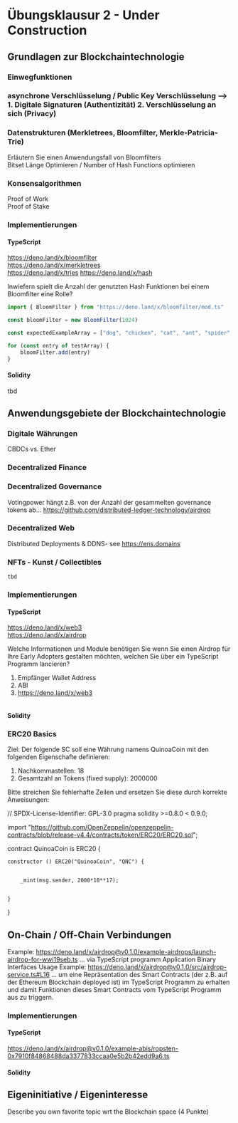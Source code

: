 # Übungsklausur 2 - Under Construction

## Grundlagen zur Blockchaintechnologie
### Einwegfunktionen

### asynchrone Verschlüsselung / Public Key Verschlüsselung --> 1. Digitale Signaturen (Authentizität) 2. Verschlüsselung an sich (Privacy)

### Datenstrukturen (Merkletrees, Bloomfilter, Merkle-Patricia-Trie)
Erläutern Sie einen Anwendungsfall von Bloomfilters   
Bitset Länge Optimieren / Number of Hash Functions optimieren   


### Konsensalgorithmen 
Proof of Work  
Proof of Stake 

### Implementierungen 
#### TypeScript
https://deno.land/x/bloomfilter  
https://deno.land/x/merkletrees  
https://deno.land/x/tries
https://deno.land/x/hash

Inwiefern spielt die Anzahl der genutzten Hash Funktionen bei einem Bloomfilter eine Rolle?

```ts
import { BloomFilter } from "https://deno.land/x/bloomfilter/mod.ts"

const bloomFilter = new BloomFilter(1024)

const expectedExampleArray = ["dog", "chicken", "cat", "ant", "spider", "lion", "tiger", "elephant", "giraffe", "monkey", "uhu", "bird", "fish", "chamäleon"]

for (const entry of testArray) {
    bloomFilter.add(entry)
}

```

#### Solidity
tbd

## Anwendungsgebiete der Blockchaintechnologie
### Digitale Währungen 
CBDCs vs. Ether

### Decentralized Finance

### Decentralized Governance 
Votingpower hängt z.B. von der Anzahl der gesammelten governance tokens ab... 
https://github.com/distributed-ledger-technology/airdrop

### Decentralized Web
Distributed Deployments & DDNS- see https://ens.domains  

### NFTs - Kunst / Collectibles
```sol
tbd
```

### Implementierungen 
#### TypeScript
https://deno.land/x/web3  
https://deno.land/x/airdrop  

Welche Informationen und Module benötigen Sie wenn Sie einen Airdrop für Ihre Early Adopters gestalten möchten, welchen Sie über ein TypeScript Programm lancieren?

1. Empfänger Wallet Address
2. ABI
3. https://deno.land/x/web3


```ts

``` 

#### Solidity
### ERC20 Basics
Ziel: Der folgende SC soll eine Währung namens QuinoaCoin mit den folgenden Eigenschafte definieren:  
1. Nachkommastellen: 18
2. Gesamtzahl an Tokens (fixed supply): 2000000

Bitte streichen Sie fehlerhafte Zeilen und ersetzen Sie diese durch korrekte Anweisungen:   

// SPDX-License-Identifier: GPL-3.0
pragma solidity >=0.8.0 < 0.9.0;

import "https://github.com/OpenZeppelin/openzeppelin-contracts/blob/release-v4.4/contracts/token/ERC20/ERC20.sol";


contract QuinoaCoin is ERC20 { 


    constructor () ERC20("QuinoaCoin", "QNC") { 
    
        
        _mint(msg.sender, 2000*10**17);
    
    
    }
    
}



## On-Chain / Off-Chain Verbindungen
Example: https://deno.land/x/airdrop@v0.1.0/example-airdrops/launch-airdrop-for-wwi19seb.ts ... via TypeScript programm
Application Binary Interfaces Usage Example: https://deno.land/x/airdrop@v0.1.0/src/airdrop-service.ts#L16 ... um eine Repräsentation des Smart Contracts (der z.B. auf der Ethereum Blockchain deployed ist) im TypeScript Programm zu erhalten und damit Funktionen dieses Smart Contracts vom TypeScript Programm aus zu triggern.


### Implementierungen
#### TypeScript
https://deno.land/x/airdrop@v0.1.0/example-abis/ropsten-0x7910f84868488da3377833ccaa0e5b2b42edd9a6.ts


#### Solidity


## Eigeninitiative / Eigeninteresse
Describe you own favorite topic wrt the Blockchain space (4 Punkte)    








